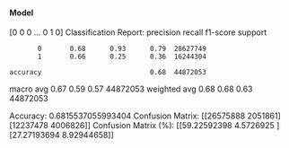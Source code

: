 #### Model
[0 0 0 ... 0 1 0]
Classification Report:
              precision    recall  f1-score   support

           0       0.68      0.93      0.79  28627749
           1       0.66      0.25      0.36  16244304

    accuracy                           0.68  44872053
   macro avg       0.67      0.59      0.57  44872053
weighted avg       0.68      0.68      0.63  44872053

Accuracy: 0.6815537055993404
Confusion Matrix:
[[26575888  2051861]
 [12237478  4006826]]
Confusion Matrix (%):
[[59.22592398  4.5726925 ]
 [27.27193694  8.92944658]]
